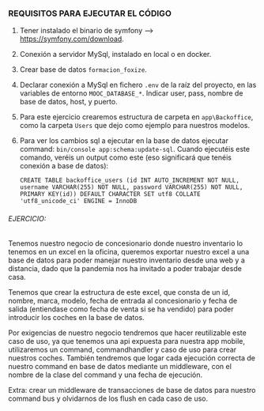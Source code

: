 ### REQUISITOS PARA EJECUTAR EL CÓDIGO

1. Tener instalado el binario de symfony --> https://symfony.com/download.
2. Conexión a servidor MySql, instalado en local o en docker.
3. Crear base de datos `formacion_foxize`.
4. Declarar conexión a MySql en fichero `.env` de la raíz del proyecto, en las variables de entorno `MOOC_DATABASE_*`.
   Indicar user, pass, nombre de base de datos, host, y puerto.
5. Para este ejercicio crearemos estructura de 
   carpeta  en `app\Backoffice`, como la carpeta
   `Users` que dejo como ejemplo para nuestros modelos.
6. Para ver los cambios sql a ejecutar en la base de datos ejecutar command: `bin/console app:schema:update-sql`.
   Cuando ejecutéis este comando, veréis un output como este (eso significará que tenéis conexión a base de datos):
   
   `CREATE TABLE backoffice_users (id INT AUTO_INCREMENT NOT NULL, username VARCHAR(255) NOT NULL, password VARCHAR(255) NOT NULL, PRIMARY KEY(id)) DEFAULT CHARACTER SET utf8 COLLATE 'utf8_unicode_ci' ENGINE = InnoDB`

###### EJERCICIO:
Tenemos nuestro negocio de concesionario donde nuestro inventario lo tenemos en un excel en la oficina, queremos exportar nuestro excel a una base de datos para poder manejar nuestro inventario desde una web y a distancia, dado que la pandemia nos ha invitado a poder trabajar desde casa.

Tenemos que crear la estructura de este excel, que consta de un id, nombre, marca, modelo, fecha de entrada al concesionario y fecha de salida (entiendase como fecha de venta si se ha vendido)
 para poder introducir los coches en la base de datos. 

Por exigencias de nuestro negocio tendremos que hacer reutilizable este caso de uso, ya que tenemos una api expuesta para nuestra app mobile, utilizaremos un command, commandhandler y caso de uso para crear nuestros coches.
También tendremos que logar cada ejecución correcta de nuestro command en base de datos mediante un middleware, con el nombre de la clase del command y una fecha de ejecución.

Extra: crear un middleware de transacciones de base de datos para nuestro command bus y olvidarnos de los flush en cada caso de uso.